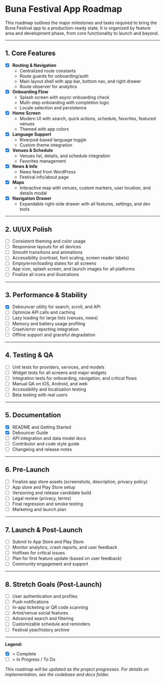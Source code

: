 # Buna Festival App Roadmap

This roadmap outlines the major milestones and tasks required to bring the Buna Festival app to a production-ready state. It is organized by feature area and development phase, from core functionality to launch and beyond.

---

## 1. Core Features
- [x] **Routing & Navigation**
  - Centralized route constants
  - Route guards for onboarding/auth
  - Main layout shell with app bar, bottom nav, and right drawer
  - Route observer for analytics
- [x] **Onboarding Flow**
  - Splash screen with async onboarding check
  - Multi-step onboarding with completion logic
  - Locale selection and persistence
- [x] **Home Screen**
  - Modern UI with search, quick actions, schedule, favorites, featured venues
  - Themed with app colors
- [x] **Language Support**
  - Riverpod-based language toggle
  - Custom theme integration
- [x] **Venues & Schedule**
  - Venues list, details, and schedule integration
  - Favorites management
- [x] **News & Info**
  - News feed from WordPress
  - Festival info/about page
- [x] **Maps**
  - Interactive map with venues, custom markers, user location, and details modal
- [x] **Navigation Drawer**
  - Expandable right-side drawer with all features, settings, and dev tools

---

## 2. UI/UX Polish
- [ ] Consistent theming and color usage
- [ ] Responsive layouts for all devices
- [ ] Smooth transitions and animations
- [ ] Accessibility (contrast, font scaling, screen reader labels)
- [ ] Empty/error/loading states for all screens
- [ ] App icon, splash screen, and launch images for all platforms
- [ ] Finalize all icons and illustrations

---

## 3. Performance & Stability
- [x] Debouncer utility for search, scroll, and API
- [ ] Optimize API calls and caching
- [ ] Lazy loading for large lists (venues, news)
- [ ] Memory and battery usage profiling
- [ ] Crash/error reporting integration
- [ ] Offline support and graceful degradation

---

## 4. Testing & QA
- [ ] Unit tests for providers, services, and models
- [ ] Widget tests for all screens and major widgets
- [ ] Integration tests for onboarding, navigation, and critical flows
- [ ] Manual QA on iOS, Android, and web
- [ ] Accessibility and localization testing
- [ ] Beta testing with real users

---

## 5. Documentation
- [x] README and Getting Started
- [x] Debouncer Guide
- [ ] API integration and data model docs
- [ ] Contributor and code style guide
- [ ] Changelog and release notes

---

## 6. Pre-Launch
- [ ] Finalize app store assets (screenshots, description, privacy policy)
- [ ] App store and Play Store setup
- [ ] Versioning and release candidate build
- [ ] Legal review (privacy, terms)
- [ ] Final regression and smoke testing
- [ ] Marketing and launch plan

---

## 7. Launch & Post-Launch
- [ ] Submit to App Store and Play Store
- [ ] Monitor analytics, crash reports, and user feedback
- [ ] Hotfixes for critical issues
- [ ] Plan for first feature update (based on user feedback)
- [ ] Community engagement and support

---

## 8. Stretch Goals (Post-Launch)
- [ ] User authentication and profiles
- [ ] Push notifications
- [ ] In-app ticketing or QR code scanning
- [ ] Artist/venue social features
- [ ] Advanced search and filtering
- [ ] Customizable schedule and reminders
- [ ] Festival year/history archive

---

**Legend:**
- [x] = Complete
- [ ] = In Progress / To Do

_This roadmap will be updated as the project progresses. For details on implementation, see the codebase and docs folder._ 